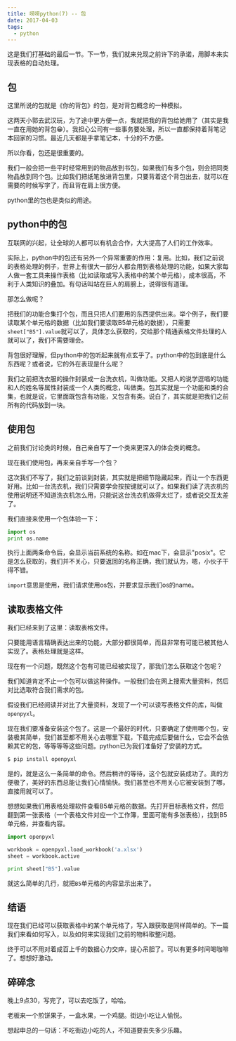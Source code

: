 ```yaml
---
title: 唠唠python(7) -- 包
date: 2017-04-03
tags:
  - python
---
```


这是我们打基础的最后一节。下一节，我们就来兑现之前许下的承诺，用脚本来实现表格的自动处理。

## 包

这里所说的包就是《你的背包》的包，是对背包概念的一种模拟。

这两天小郭去武汉玩，为了途中更方便一点，我就把我的背包给她用了（其实是我一直在用她的背包😁）。我担心公司有一些事务要处理，所以一直都保持着背笔记本回家的习惯。最近几天都是手拿笔记本，十分的不方便。

所以你看，包还是很重要的。

我们一般会把一些平时经常用到的物品放到书包，如果我们有多个包，则会把同类物品放到同个包。比如我们把纸笔放进背包里，只要背着这个背包出去，就可以在需要的时候写字了，而且背在肩上很方便。

python里的包也是类似的用途。

## python中的包

互联网的兴起，让全球的人都可以有机会合作，大大提高了人们的工作效率。

实际上，python中的包还有另外一个异常重要的作用：复用。比如，我们之前说的表格处理的例子，世界上有很大一部分人都会用到表格处理的功能，如果大家每人做一套工具来操作表格（比如读取或写入表格中的某个单元格），成本很高，不利于人类知识的叠加。有句话叫站在巨人的肩膀上，说得很有道理。

那怎么做呢？

把我们的功能合集打个包，而且只把人们要用的东西提供出来。举个例子，我们要读取某个单元格的数据（比如我们要读取B5单元格的数据），只需要`sheet["B5"].value`就可以了，具体怎么获取的，交给那个精通表格文件处理的人就可以了，我们不需要理会。

背包很好理解，但python中的包听起来就有点玄乎了。python中的包到底是什么东西呢？或者说，它的外在表现是什么呢？

我们之前把洗衣服的操作封装成一台洗衣机，叫做功能。又把人的说学逗唱的功能和人的姓名等属性封装成一个人类的概念，叫做类。包其实就是一个功能和类的合集，也就是说，它里面既包含有功能，又包含有类。说白了，其实就是把我们之前所有的代码放到一块。

## 使用包

之前我们讨论类的时候，自己亲自写了一个类来更深入的体会类的概念。

现在我们使用包，再来亲自手写一个包？

这次我们不写了，我们之前谈到封装，其实就是把细节隐藏起来，而让一个东西更好用。比如一台洗衣机，我们只需要学会按按键就可以了。如果我们读了洗衣机的使用说明还不知道洗衣机怎么用，只能说这台洗衣机做得太烂了，或者说交互太差了。

我们直接来使用一个包体验一下：

```python
import os
print os.name
```

执行上面两条命令后，会显示当前系统的名称。如在mac下，会显示"posix"。它是怎么获取的，我们并不关心，只要返回的名称正确，我们就认为，嗯，小伙子干得不错。

`import`意思是使用，我们请求使用os包，并要求显示我们os的name。

## 读取表格文件

我们已经来到了这里：读取表格文件。

只要能用语言精确表达出来的功能，大部分都很简单，而且非常有可能已被其他人实现了。表格处理就是这样。

现在有一个问题，既然这个包有可能已经被实现了，那我们怎么获取这个包呢？

我们知道肯定不止一个包可以做这种操作。一般我们会在网上搜索大量资料，然后对比选取符合我们需求的包。

假设我们已经阅读并对比了大量资料，发现了一个可以读写表格文件的库，叫做`openpyxl`。

现在我们要准备安装这个包了。这是一个最好的时代，只要确定了使用哪个包，安装极其简单，我们甚至都不用关心去哪里下载，下载完成后要做什么，它会不会依赖其它的包，等等等等这些问题。python已为我们准备好了安装的方式。

```sh
$ pip install openpyxl
```

是的，就是这么一条简单的命令。然后稍许的等待，这个包就安装成功了。真的方便极了，美好的东西总能让我们心情愉快。我们甚至也不用关心它被安装到了哪，直接用就可以了。

想想如果我们用表格处理软件查看B5单元格的数据。先打开目标表格文件，然后翻到第一张表格（一个表格文件对应一个工作簿，里面可能有多张表格），找到B5单元格，并查看内容。

```python
import openpyxl

workbook = openpyxl.load_workbook('a.xlsx')
sheet = workbook.active

print sheet["B5"].value
```

就这么简单的几行，就把`B5`单元格的内容显示出来了。

## 结语

现在我们已经可以获取表格中的某个单元格了，写入跟获取是同样简单的。下一篇我们来看如何写入，以及如何来实现我们之前的物料取整问题。

终于可以不用对着成百上千的数据心力交瘁，提心吊胆了。可以有更多时间喝咖啡了。想想好激动。

## 碎碎念

晚上9点30，写完了，可以去吃饭了，哈哈。

老板来一个煎饼果子，一盒水果，一个鸡腿。街边小吃让人愉悦。

想起申总的一句话：不吃街边小吃的人，不知道要丧失多少乐趣。
